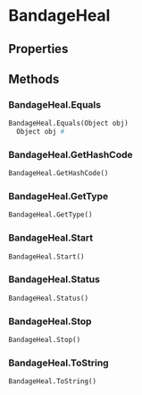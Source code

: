 # BandageHeal    

## Properties  
 
## Methods  
### BandageHeal.Equals
``` python
BandageHeal.Equals(Object obj)
  Object obj #
```
### BandageHeal.GetHashCode
``` python
BandageHeal.GetHashCode()

```
### BandageHeal.GetType
``` python
BandageHeal.GetType()

```
### BandageHeal.Start
``` python
BandageHeal.Start()

```
### BandageHeal.Status
``` python
BandageHeal.Status()

```
### BandageHeal.Stop
``` python
BandageHeal.Stop()

```
### BandageHeal.ToString
``` python
BandageHeal.ToString()

```